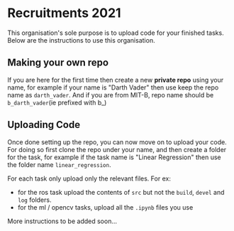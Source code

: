 # Recruitments 2021
This organisation's sole purpose is to upload code for your finished tasks. Below are the instructions to use this organisation.

## Making your own repo
If you are here for the first time then create a new **private repo** using your name, for example if your name is "Darth Vader" then use keep the repo name as `darth_vader`. And if you are from MIT-B, repo name should be `b_darth_vader`(ie prefixed with b_)

## Uploading Code
Once done setting up the repo, you can now move on to upload your code. For doing so first clone the repo under your name, and then create a folder for the task, for example if the task name is "Linear Regression" then use the folder name `linear_regression`.

For each task only upload only the relevant files. 
For ex: 
- for the ros task upload the contents of `src` but not the `build`, `devel` and `log` folders.
- for the ml / opencv tasks, upload all the `.ipynb` files you use



More instructions to be added soon...

